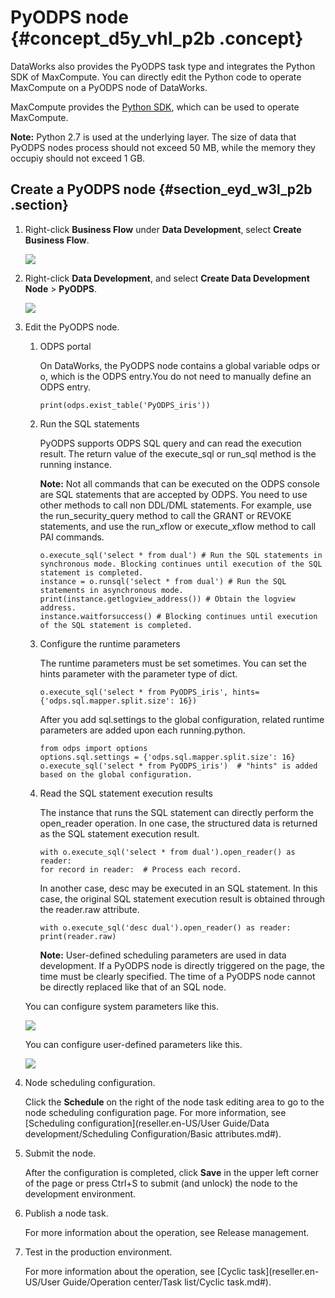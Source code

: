 # PyODPS node {#concept_d5y_vhl_p2b .concept}

DataWorks also provides the PyODPS task type and integrates the Python SDK of MaxCompute. You can directly edit the Python code to operate MaxCompute on a PyODPS node of DataWorks.

MaxCompute provides the [Python SDK](https://www.alibabacloud.com/help/doc-detail/34615.htm), which can be used to operate MaxCompute.

**Note:** Python 2.7 is used at the underlying layer. The size of data that PyODPS nodes process should not exceed 50 MB, while the memory they occupiy should not exceed 1 GB.

## Create a PyODPS node {#section_eyd_w3l_p2b .section}

1.  Right-click **Business Flow** under **Data Development**, select **Create Business Flow**.

    ![](http://static-aliyun-doc.oss-cn-hangzhou.aliyuncs.com/assets/img/16292/15472738687651_en-US.png)

2.  Right-click **Data Development**, and select **Create Data Development Node** \> **PyODPS**.

    ![](http://static-aliyun-doc.oss-cn-hangzhou.aliyuncs.com/assets/img/16295/15472738687741_en-US.png)

3.  Edit the PyODPS node.

    1.  ODPS portal

        On DataWorks, the PyODPS node contains a global variable odps or o, which is the ODPS entry.You do not need to manually define an ODPS entry.

        ```
        print(odps.exist_table('PyODPS_iris'))
        ```

    2.  Run the SQL statements

        PyODPS supports ODPS SQL query and can read the execution result. The return value of the execute\_sql or run\_sql method is the running instance.

        **Note:** Not all commands that can be executed on the ODPS console are SQL statements that are accepted by ODPS. You need to use other methods to call non DDL/DML statements. For example, use the run\_security\_query method to call the GRANT or REVOKE statements, and use the run\_xflow or execute\_xflow method to call PAI commands.

        ```
        o.execute_sql('select * from dual') # Run the SQL statements in synchronous mode. Blocking continues until execution of the SQL statement is completed.
        instance = o.runsql('select * from dual') # Run the SQL statements in asynchronous mode.
        print(instance.getlogview_address()) # Obtain the logview address.
        instance.waitforsuccess() # Blocking continues until execution of the SQL statement is completed.
        ```

    3.  Configure the runtime parameters

        The runtime parameters must be set sometimes. You can set the hints parameter with the parameter type of dict.

        ```
        o.execute_sql('select * from PyODPS_iris', hints={'odps.sql.mapper.split.size': 16})
        ```

        After you add sql.settings to the global configuration, related runtime parameters are added upon each running.python.

        ```
        from odps import options
        options.sql.settings = {'odps.sql.mapper.split.size': 16}
        o.execute_sql('select * from PyODPS_iris')  # "hints" is added based on the global configuration. 
        ```

    4.  Read the SQL statement execution results

        The instance that runs the SQL statement can directly perform the open\_reader operation. In one case, the structured data is returned as the SQL statement execution result.

        ```
        with o.execute_sql('select * from dual').open_reader() as reader:
        for record in reader:  # Process each record.
        ```

        In another case, desc may be executed in an SQL statement. In this case, the original SQL statement execution result is obtained through the reader.raw attribute.

        ```
        with o.execute_sql('desc dual').open_reader() as reader:
        print(reader.raw)
        ```

        **Note:** User-defined scheduling parameters are used in data development. If a PyODPS node is directly triggered on the page, the time must be clearly specified. The time of a PyODPS node cannot be directly replaced like that of an SQL node.

    You can configure system parameters like this.

    ![](http://static-aliyun-doc.oss-cn-hangzhou.aliyuncs.com/assets/img/16295/154727386834264_en-US.png)

    You can configure user-defined parameters like this.

    ![](http://static-aliyun-doc.oss-cn-hangzhou.aliyuncs.com/assets/img/16295/154727386834268_en-US.png)

4.  Node scheduling configuration.

    Click the **Schedule** on the right of the node task editing area to go to the node scheduling configuration page. For more information, see [Scheduling configuration](reseller.en-US/User Guide/Data development/Scheduling Configuration/Basic attributes.md#).

5.  Submit the node.

    After the configuration is completed, click **Save** in the upper left corner of the page or press Ctrl+S to submit \(and unlock\) the node to the development environment.

6.  Publish a node task.

    For more information about the operation, see Release management.

7.  Test in the production environment.

    For more information about the operation, see [Cyclic task](reseller.en-US/User Guide/Operation center/Task list/Cyclic task.md#).


